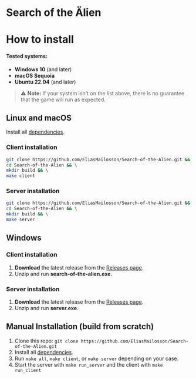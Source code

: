 # Search of the Älien


# How to install

#### Tested systems:
- **Windows 10** (and later)
- **macOS Sequoia**
- **Ubuntu 22.04** (and later)

> ⚠️ **Note:** If your system isn't on the list above, there is no guarantee that the game will run as expected.

## Linux and macOS
Install all [dependencies](./dependencies.md).

### Client installation
```bash
git clone https://github.com/EliasMailosson/Search-of-the-Alien.git && \
cd Search-of-the-Alien && \
mkdir build && \
make client
```

### Server installation
```bash
git clone https://github.com/EliasMailosson/Search-of-the-Alien.git && \
cd Search-of-the-Alien && \
mkdir build && \
make server
```

## Windows

### Client installation
1. **Download** the latest release from the [Releases page](https://github.com/EliasMailosson/Search-of-the-Alien/releases).
2. Unzip and run **search-of-the-alien.exe**.

### Server installation
1. **Download** the latest release from the [Releases page](https://github.com/EliasMailosson/Search-of-the-Alien/releases).
2. Unzip and run **server.exe**.

## Manual Installation (build from scratch)
1. Clone this repo: ```git clone https://github.com/EliasMailosson/Search-of-the-Alien.git```
2. Install all [dependencies](./dependencies.md).
3. Run ```make all```, ```make client```, or ```make server``` depending on your case.
4. Start the server with ```make run_server``` and the client with ```make run_client```
